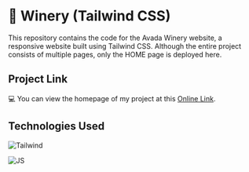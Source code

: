 # 🍇 Winery (Tailwind CSS)

<p>
This repository contains the code for the Avada Winery website, a responsive website built using Tailwind CSS. Although the entire project consists of multiple pages, only the HOME page is deployed here.
</p>


## Project Link

💻 You can view the homepage of my project at this [Online Link](https://simamatin.github.io/Winery/).


## Technologies Used


![Tailwind](https://img.shields.io/badge/Tailwind_CSS-38B2AC?style=for-the-badge&logo=tailwind-css&logoColor=white)

![JS](https://img.shields.io/badge/JavaScript-323330?style=for-the-badge&logo=javascript&logoColor=F7DF1E)
